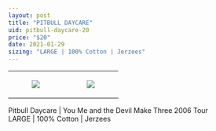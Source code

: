 ```yaml
---
layout: post
title: "PITBULL DAYCARE"
uid: pitbull-daycare-20
price: "$20"
date: 2021-01-29
sizing: "LARGE | 100% Cotton | Jerzees"
---
```




<table style="width:100%;"><tr><td style="vertical-align:top;">
      <figure class="tmblr-full" data-orig-height="2048" data-orig-width="1365" data-orig-src="https://concertshirts.netlify.app/shirts/0547/0547-01.jpg"><img src="https://64.media.tumblr.com/8789dd70225902aacec76d9fae7958fc/f1390134c03bd74b-f0/s540x810/56604dad15a62173947976deb6b936569e45ccff.jpg" data-orig-height="2048" data-orig-width="1365" data-orig-src="https://concertshirts.netlify.app/shirts/0547/0547-01.jpg"/></figure></td>
    <td style="vertical-align:top;">
      <figure class="tmblr-full" data-orig-height="2048" data-orig-width="1365" data-orig-src="https://concertshirts.netlify.app/shirts/0547/0547-02.jpg"><img src="https://64.media.tumblr.com/93ec40d727fa754ea5530359454edf82/f1390134c03bd74b-fe/s540x810/229f429a6846cdcebc5d75e77074c04854fd797b.jpg" data-orig-height="2048" data-orig-width="1365" data-orig-src="https://concertshirts.netlify.app/shirts/0547/0547-02.jpg"/></figure></td>
  </tr></table><p>
  Pitbull Daycare | You Me and the Devil Make Three 2006 Tour<br/>LARGE | 100% Cotton | Jerzees
</p>
